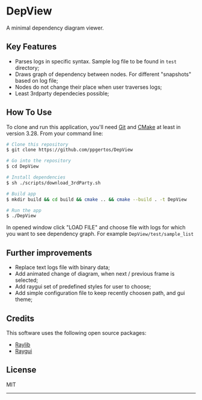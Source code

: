 # DepView

A minimal dependency diagram viewer.

## Key Features

* Parses logs in specific syntax. Sample log file to be found in `test` directory;
* Draws graph of dependency between nodes. For different "snapshots" based on log file;
* Nodes do not change their place when user traverses logs;
* Least 3rdparty dependecies possible;

## How To Use

To clone and run this application, you'll need [Git](https://git-scm.com) and [CMake](https://cmake.org/download/) at least in version 3.28. From your command line:

```bash
# Clone this repository
$ git clone https://github.com/ppgertos/DepView

# Go into the repository
$ cd DepView

# Install dependencies
$ sh ./scripts/download_3rdParty.sh

# Build app
$ mkdir build && cd build && cmake .. && cmake --build . -t DepView

# Run the app
$ ./DepView
```

In opened window click "LOAD FILE" and choose file with logs for which you want to see dependency graph. For example `DepView/test/sample_list`

## Further improvements

* Replace text logs file with binary data;
* Add animated change of diagram, when next / previous frame is selected;
* Add raygui set of predefined styles for user to choose;
* Add simple configuration file to keep recently choosen path, and gui theme;

## Credits

This software uses the following open source packages:

- [Raylib](https://github.com/raysan5/raylib)
- [Raygui](https://github.com/raysan5/raygui)

## License

MIT

---

